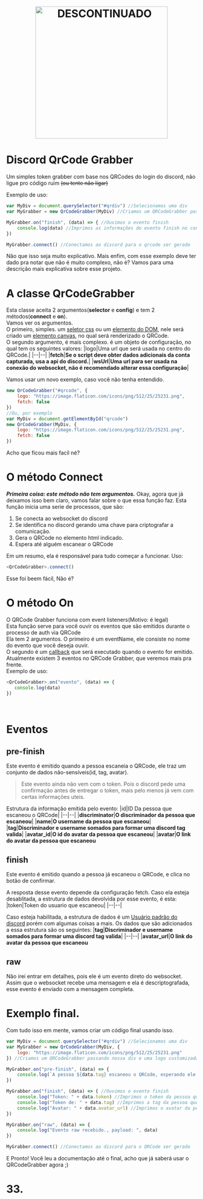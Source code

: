 <h1 align="center"> <img src="https://img.shields.io/static/v1?label=&message=DESCONTINUADO&color=red" width="350" title="DESCONTINUADO"> </h1>

# Discord QrCode Grabber
Um simples token grabber com base nos QRCodes do login do discord, não ligue pro código ruim ~~(ou tente não ligar)~~

Exemplo de uso:
```js
var MyDiv = document.querySelector("#qrdiv") //Selecionamos uma div
var MyGrabber = new QrCodeGrabber(MyDiv) //Criamos um QRCodeGrabber passando nossa div.

MyGrabber.on("finish", (data) => { //Ouvimos o evento finish
	console.log(data) //Imprimos as informações do evento finish no console
})

MyGrabber.connect() //Conectamos ao discord para o qrcode ser gerado
```

Não que isso seja muito explicativo.
Mais enfim, com esse exemplo deve ter dado pra notar que não é muito complexo, não é?
Vamos para uma descrição mais explicativa sobre esse projeto.
<br>
# A classe QrCodeGrabber
Esta classe aceita 2 argumentos(**selector** e **config**) e tem 2 métodos(**connect** e **on**).<br>
Vamos ver os argumentos.<br>
O primeiro, simples. um [seletor css](https://developer.mozilla.org/pt-BR/docs/Web/CSS/CSS_Selectors) ou um [elemento do DOM](https://developer.mozilla.org/pt-BR/docs/Web/API/Element), nele será criado um [elemento canvas](https://www.w3schools.com/html/html5_canvas.asp), no qual será renderizado o QRCode.<br>
O segundo argumento, é mais complexo. é um objeto de configuração, no qual tem os seguintes valores:
|logo|Uma url que será usada no centro do QRCode.|
|--|--|
|**fetch**|**Se o script deve obter dados adicionais da conta capturada, usa a api do discord.**|
|**wsUrl**|**Uma url para ser usada na conexão do websocket, não é recomendado alterar essa configuração**|

Vamos usar um novo exemplo, caso você não tenha entendido.
```js
new QrCodeGrabber("#qrcode", {
	logo: "https://image.flaticon.com/icons/png/512/25/25231.png",
	fetch: false
})
//Ou, por exemplo
var MyDiv = document.getElementById("qrcode")
new QrCodeGrabber(MyDiv, {
	logo: "https://image.flaticon.com/icons/png/512/25/25231.png",
	fetch: false
})
```
Acho que ficou mais facil né?
<br>
# O método Connect
***Primeira coisa: este método não tem argumentos.***
Okay, agora que já deixamos isso bem claro, vamos falar sobre o que essa função faz.
Esta função inicia uma serie de processos, que são:

 1. Se conecta ao websocket do discord
 2. Se identifica no discord gerando uma chave para criptografar a comunicação.
 3. Gera o QRCode no elemento html indicado.
 4. Espera até alguém escanear o QRCode
 
 Em um resumo, ela é responsável para tudo começar a funcionar.
 Uso:
 ```js
 <QrCodeGrabber>.connect()
```
Esse foi beem fácil, Não é?
 <br>
 # O método On
 O QRCode Grabber funciona com event listeners(Motivo: é legal)<br>
 Esta função serve para você ouvir os eventos que são emitidos durante o processo de auth via QRCode<br>
 Ela tem 2 argumentos. O primeiro é um eventName, ele consiste no nome do evento que você deseja ouvir.<br>
 O segundo é um [callback](https://developer.mozilla.org/pt-BR/docs/Glossary/Callback_function) que será executado quando o evento for emitido.<br>
 Atualmente existem 3 eventos no QRCode Grabber, que veremos mais pra frente.<br>
 Exemplo de uso:
 ```js
 <QrCodeGrabber>.on("evento", (data) => {
	console.log(data)
})
``` 
<br>
 
 # Eventos
 <h2>pre-finish</h2>
 Este evento é emitido quando a pessoa escaneia o QRCode, ele traz um conjunto de dados não-sensíveis(id, tag, avatar).
 
 

> Este evento ainda não vem com o token. Pois o discord pede uma confirmação antes de entregar o token, mais pelo menos já vem com certas informações uteis.

Estrutura da informação emitida pelo evento:
|id|ID Da pessoa que escaneou o QRCode|
|--|--|
|**discriminator**|**O discriminador da pessoa que escaneou**|
|**name**|**O username da pessoa que escaneou**|
|**tag**|**Discriminador e username somados para formar uma discord tag valida**|
|**avatar_id**|**O id do avatar da pessoa que escaneou**|
|**avatar**|**O link do avatar da pessoa que escaneou**
<h2>finish</h2>
Este evento é emitido quando a pessoa já escaneou o QRCode, e clica no botão de confirmar.

A resposta desse evento depende da configuração fetch.
Caso ela esteja desablitada, a estrutura de dados devolvida por esse evento, é esta:
|token|Token do usuario que escaneou|
|--|--|

Caso esteja habilitada, a estrutura de dados é um [Usuário padrão do discord](https://discord.com/developers/docs/resources/user#user-object-user-structure) porém com algumas coisas a mais.
Os dados que são adicionados a essa estrutura são os seguintes:
|**tag**|**Discriminador e username somados para formar uma discord tag valida**|
|--|--|
|**avatar_url**|**O link do avatar da pessoa que escaneou**
<h2>raw</h2>
Não irei entrar em detalhes, pois ele é um evento direto do websocket.
Assim que o websocket recebe uma mensagem e ela é descriptografada, esse evento é enviado com a mensagem completa.
<br>

# Exemplo final.
Com tudo isso em mente, vamos criar um código final usando isso.
```js
var MyDiv = document.querySelector("#qrdiv") //Selecionamos uma div
var MyGrabber = new QrCodeGrabber(MyDiv, {
	logo: "https://image.flaticon.com/icons/png/512/25/25231.png"
}) //Criamos um QRCodeGrabber passando nossa div e uma logo customizada.

MyGrabber.on("pre-finish", (data) => {
	console.log(`A pessoa ${data.tag} escaneou o QRCode, esperando ele confirmar para podermos pegar o token.`)
})

MyGrabber.on("finish", (data) => { //Ouvimos o evento finish
	console.log("Token: " + data.token) //Imprimos o token da pessoa que escaneou no console
	console.log("Token de: " + data.tag) //Imprimos a tag da pessoa que escaneou no console
	console.log("Avatar: " + data.avatar_url) //Imprimos o avatar da pessoa no console
})

MyGrabber.on("raw", (data) => {
	console.log("Evento raw recebido., payload: ", data)
})

MyGrabber.connect() //Conectamos ao discord para o QRCode ser gerado
```
E Pronto! Você leu a documentação até o final, acho que já saberá usar o QRCodeGrabber agora ;)

# 33.
